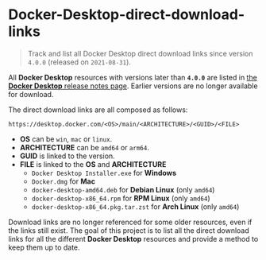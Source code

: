 # Docker-Desktop-direct-download-links

> Track and list all Docker Desktop direct download links since version `4.0.0` (released on `2021-08-31`).

All **Docker Desktop** resources with versions later than **`4.0.0`** are listed in [the **Docker Desktop** release notes page](https://docs.docker.com/desktop/release-notes).
Earlier versions are no longer available for download.

The direct download links are all composed as follows:
```
https://desktop.docker.com/<OS>/main/<ARCHITECTURE>/<GUID>/<FILE>
```
* **OS** can be `win`, `mac` or `linux`.
* **ARCHITECTURE** can be `amd64` or `arm64`.
* **GUID** is linked to the version.
* **FILE** is linked to the **OS** and **ARCHITECTURE**
    * `Docker Desktop Installer.exe` for **Windows**
    * `Docker.dmg` for **Mac**
    * `docker-desktop-amd64.deb` for **Debian Linux** (only `amd64`)
    * `docker-desktop-x86_64.rpm` for **RPM Linux** (only `amd64`)
    * `docker-desktop-x86_64.pkg.tar.zst` for **Arch Linux** (only `amd64`)

Download links are no longer referenced for some older resources, even if the links still exist.
The goal of this project is to list all the direct download links for all the different **Docker Desktop** resources and provide a method to keep them up to date.


